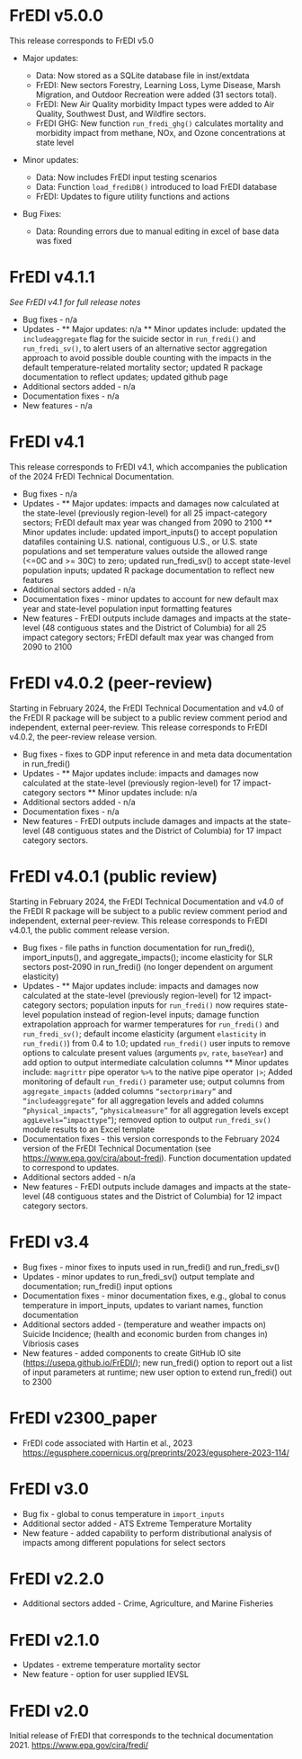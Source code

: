 # FrEDI v5.0.0

This release corresponds to FrEDI v5.0

* Major updates: 
  - Data: Now stored as a SQLite database file in inst/extdata
  - FrEDI: New sectors Forestry, Learning Loss, Lyme Disease, Marsh Migration, and Outdoor Recreation were added (31 sectors total). 
  - FrEDI: New Air Quality morbidity Impact types were added to Air Quality, Southwest Dust, and Wildfire sectors. 
  - FrEDI GHG: New function `run_fredi_ghg()` calculates mortality and morbidity impact from methane, NOx, and Ozone concentrations at state level

* Minor updates:
  - Data: Now includes FrEDI input testing scenarios
  - Data: Function `load_frediDB()` introduced to load FrEDI database
  - FrEDI: Updates to figure utility functions and actions

* Bug Fixes: 
  - Data: Rounding errors due to manual editing in excel of base data was fixed





# FrEDI v4.1.1

_See FrEDI v4.1 for full release notes_

* Bug fixes - n/a
* Updates - 
** Major updates: n/a
** Minor updates include: updated the `includeaggregate` flag for the suicide sector in `run_fredi()` and `run_fredi_sv()`, to alert users of an alternative sector aggregation approach to avoid possible double counting with the impacts in the default temperature-related mortality sector; updated R package documentation to reflect updates; updated github page
* Additional sectors added - n/a
* Documentation fixes - n/a
* New features - n/a

# FrEDI v4.1

This release corresponds to FrEDI v4.1, which accompanies the publication of the 2024 FrEDI Technical Documentation.

* Bug fixes - n/a
* Updates -
** Major updates: impacts and damages now calculated at the state-level (previously region-level) for all 25 impact-category sectors; FrEDI default max year was changed from 2090 to 2100
** Minor updates include: updated import_inputs() to accept population datafiles containing U.S. national, contiguous U.S., or U.S. state populations and set temperature values outside the allowed range (<=0C and >= 30C) to zero; updated run_fredi_sv() to accept state-level population inputs; updated R package documentation to reflect new features
* Additional sectors added - n/a
* Documentation fixes - minor updates to account for new default max year and state-level population input formatting features
* New features - FrEDI outputs include damages and impacts at the state-level (48 contiguous states and the District of Columbia) for all 25 impact category sectors; FrEDI default max year was changed from 2090 to 2100

# FrEDI v4.0.2 (peer-review)

Starting in February 2024, the FrEDI Technical Documentation and v4.0 of the FrEDI R package will be subject to a public review comment period and independent, external peer-review.
This release corresponds to FrEDI v4.0.2, the peer-review release version.

* Bug fixes - fixes to GDP input reference in and meta data documentation in run_fredi()
* Updates -
** Major updates include: impacts and damages now calculated at the state-level (previously region-level) for 17 impact-category sectors
** Minor updates include: n/a
* Additional sectors added - n/a
* Documentation fixes - n/a
* New features - FrEDI outputs include damages and impacts at the state-level (48 contiguous states and the District of Columbia) for 17 impact category sectors.

# FrEDI v4.0.1 (public review)

Starting in February 2024, the FrEDI Technical Documentation and v4.0 of the FrEDI R package will be subject to a public review comment period and independent, external peer-review.
This release corresponds to FrEDI v4.0.1, the public comment release version.

* Bug fixes - file paths in function documentation for run_fredi(), import_inputs(), and aggregate_impacts(); income elasticity for SLR sectors post-2090 in run_fredi() (no longer dependent on argument elasticity)
* Updates -
** Major updates include: impacts and damages now calculated at the state-level (previously region-level) for 12 impact-category sectors; population inputs for `run_fredi()` now requires state-level population instead of region-level inputs; damage function extrapolation approach for warmer temperatures for `run_fredi()` and `run_fredi_sv()`; default income elasticity (argument `elasticity` in `run_fredi()`) from 0.4 to 1.0; updated `run_fredi()` user inputs to remove options to calculate present values (arguments `pv`, `rate`, `baseYear`) and add option to output intermediate calculation columns
** Minor updates include: `magrittr` pipe operator `%>%` to the native pipe operator `|>`; Added monitoring of default `run_fredi()` parameter use; output columns from `aggregate_impacts` (added columns `“sectorprimary”` and `“includeaggregate”` for all aggregation levels and added columns `“physical_impacts”`, `“physicalmeasure”` for all aggregation levels except `aggLevels=”impacttype”`); removed option to output `run_fredi_sv()` module results to an Excel template
* Documentation fixes - this version corresponds to the February 2024 version of the FrEDI Technical Documentation (see https://www.epa.gov/cira/about-fredi). Function documentation updated to correspond to updates.
* Additional sectors added - n/a
* New features - FrEDI outputs include damages and impacts at the state-level (48 contiguous states and the District of Columbia) for 12 impact category sectors.

# FrEDI v3.4

* Bug fixes - minor fixes to inputs used in run_fredi() and run_fredi_sv()
* Updates - minor updates to run_fredi_sv() output template and documentation; run_fredi() input options 
* Documentation fixes - minor documentation fixes, e.g., global to conus temperature in import_inputs, updates to variant names, function documentation
* Additional sectors added - (temperature and weather impacts on) Suicide Incidence; (health and economic burden from changes in) Vibriosis cases
* New features - added components to create GitHub IO site (<https://usepa.github.io/FrEDI/>); new run_fredi() option to report out a list of input parameters at runtime; new user option to extend run_fredi() out to 2300

# FrEDI v2300_paper

* FrEDI code associated with Hartin et al., 2023 <https://egusphere.copernicus.org/preprints/2023/egusphere-2023-114/>

# FrEDI v3.0

* Bug fix - global to conus temperature in `import_inputs`
* Additional sector added - ATS Extreme Temperature Mortality
* New feature - added capability to perform distributional analysis of impacts among different populations for select sectors

# FrEDI v2.2.0

* Additional sectors added - Crime, Agriculture, and Marine Fisheries

# FrEDI v2.1.0

* Updates - extreme temperature mortality sector
* New feature - option for user supplied IEVSL

# FrEDI v2.0

Initial release of FrEDI that corresponds to the technical documentation 2021. <https://www.epa.gov/cira/fredi/>
